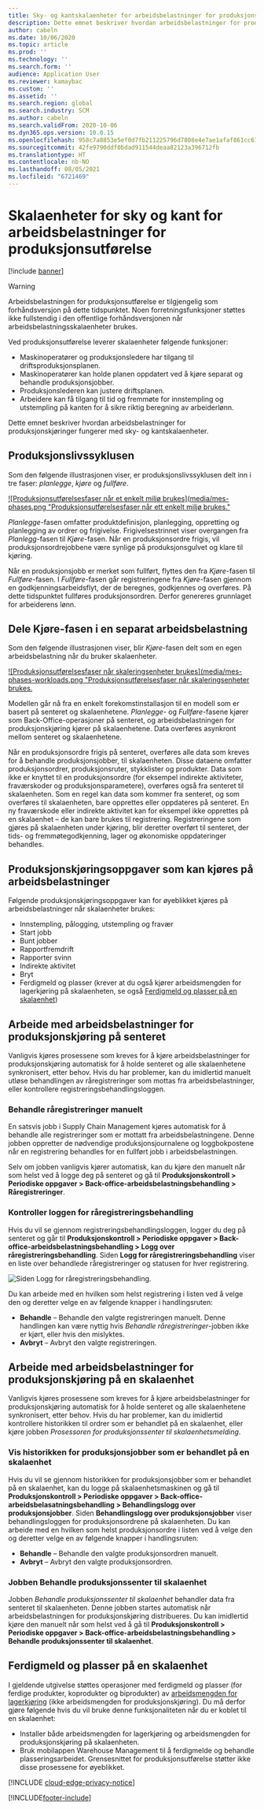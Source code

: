 ```yaml
---
title: Sky- og kantskalaenheter for arbeidsbelastninger for produksjonskjøring
description: Dette emnet beskriver hvordan arbeidsbelastninger for produksjonskjøringer fungerer med sky- og kantskalaenheter.
author: cabeln
ms.date: 10/06/2020
ms.topic: article
ms.prod: ''
ms.technology: ''
ms.search.form: ''
audience: Application User
ms.reviewer: kamaybac
ms.custom: ''
ms.assetid: ''
ms.search.region: global
ms.search.industry: SCM
ms.author: cabeln
ms.search.validFrom: 2020-10-06
ms.dyn365.ops.version: 10.0.15
ms.openlocfilehash: 958c7a8853e5ef0d7fb211225796d7808e4e7ae1afaf861cc6746157225c0dbb
ms.sourcegitcommit: 42fe9790ddf0bdad911544deaa82123a396712fb
ms.translationtype: HT
ms.contentlocale: nb-NO
ms.lasthandoff: 08/05/2021
ms.locfileid: "6721469"
---
```

# <a name="manufacturing-execution-workloads-for-cloud-and-edge-scale-units"></a>Skalaenheter for sky og kant for arbeidsbelastninger for produksjonsutførelse

[!include [banner](../includes/banner.md)]

> [!WARNING]
> Arbeidsbelastningen for produksjonsutførelse er tilgjengelig som forhåndsversjon på dette tidspunktet.
> Noen forretningsfunksjoner støttes ikke fullstendig i den offentlige forhåndsversjonen når arbeidsbelastningsskalaenheter brukes.

Ved produksjonsutførelse leverer skalaenheter følgende funksjoner:

- Maskinoperatører og produksjonsledere har tilgang til driftsproduksjonsplanen.
- Maskinoperatører kan holde planen oppdatert ved å kjøre separat og behandle produksjonsjobber.
- Produksjonslederen kan justere driftsplanen.
- Arbeidere kan få tilgang til tid og fremmøte for innstempling og utstempling på kanten for å sikre riktig beregning av arbeiderlønn.

Dette emnet beskriver hvordan arbeidsbelastninger for produksjonskjøringer fungerer med sky- og kantskalaenheter.

## <a name="the-manufacturing-lifecycle"></a>Produksjonslivssyklusen

Som den følgende illustrasjonen viser, er produksjonslivssyklusen delt inn i tre faser: *planlegge*, *kjøre* og *fullføre*.

[![Produksjonsutførelsesfaser når et enkelt miljø brukes](media/mes-phases.png "Produksjonsutførelsesfaser når ett enkelt miljø brukes."](media/mes-phases-large.png)

_Planlegge_-fasen omfatter produktdefinisjon, planlegging, oppretting og planlegging av ordrer og frigivelse. Frigivelsestrinnet viser overgangen fra _Planlegg_-fasen til _Kjøre_-fasen. Når en produksjonsordre frigis, vil produksjonsordrejobbene være synlige på produksjonsgulvet og klare til kjøring.

Når en produksjonsjobb er merket som fullført, flyttes den fra _Kjøre_-fasen til _Fullføre_-fasen. I _Fullføre_-fasen går registreringene fra *Kjøre*-fasen gjennom en godkjenningsarbeidsflyt, der de beregnes, godkjennes og overføres. På dette tidspunktet fullføres produksjonsordren. Derfor genereres grunnlaget for arbeiderens lønn.

## <a name="splitting-the-execute-phase-into-a-separate-workload"></a>Dele Kjøre-fasen i en separat arbeidsbelastning

Som den følgende illustrasjonen viser, blir _Kjøre_-fasen delt som en egen arbeidsbelastning når du bruker skalaenheter.

[![Produksjonsutførelsesfaser når skaleringsenheter brukes](media/mes-phases-workloads.png "Produksjonsutførelsesfaser når skaleringsenheter brukes.](media/mes-phases-workloads-large.png)

Modellen går nå fra en enkelt forekomstinstallasjon til en modell som er basert på senteret og skalaenhetene. _Planlegge_- og _Fullføre_-fasene kjører som Back-Office-operasjoner på senteret, og arbeidsbelastningen for produksjonskjøring kjører på skalaenhetene. Data overføres asynkront mellom senteret og skalaenhetene.

Når en produksjonsordre frigis på senteret, overføres alle data som kreves for å behandle produksjonsjobber, til skalaenheten. Disse dataene omfatter produksjonsordrer, produksjonsruter, stykklister og produkter. Data som ikke er knyttet til en produksjonsordre (for eksempel indirekte aktiviteter, fraværskoder og produksjonsparametere), overføres også fra senteret til skalaenheten. Som en regel kan data som kommer fra senteret, og som overføres til skalaenheten, bare opprettes eller oppdateres på senteret. En ny fraværskode eller indirekte aktivitet kan for eksempel ikke opprettes på en skalaenhet – de kan bare brukes til registrering. Registreringene som gjøres på skalaenheten under kjøring, blir deretter overført til senteret, der tids- og fremmøtegodkjenning, lager og økonomiske oppdateringer behandles.

## <a name="manufacturing-execution-tasks-that-can-be-run-on-workloads"></a>Produksjonskjøringsoppgaver som kan kjøres på arbeidsbelastninger

Følgende produksjonskjøringsoppgaver kan for øyeblikket kjøres på arbeidsbelastninger når skalaenheter brukes:

- Innstempling, pålogging, utstempling og fravær
- Start jobb
- Bunt jobber
- Rapportfremdrift
- Rapporter svinn
- Indirekte aktivitet
- Bryt
- Ferdigmeld og plasser (krever at du også kjører arbeidsmengden for lagerkjøring på skalaenheten, se også [Ferdigmeld og plasser på en skalaenhet](#RAF))

## <a name="working-with-manufacturing-execution-workloads-on-the-hub"></a>Arbeide med arbeidsbelastninger for produksjonskjøring på senteret

Vanligvis kjøres prosessene som kreves for å kjøre arbeidsbelastninger for produksjonskjøring automatisk for å holde senteret og alle skalaenhetene synkronisert, etter behov. Hvis du har problemer, kan du imidlertid manuelt utløse behandlingen av råregistreringer som mottas fra arbeidsbelastninger, eller kontrollere registreringsbehandlingsloggen.

### <a name="manually-process-raw-registrations"></a>Behandle råregistreringer manuelt

En satsvis jobb i Supply Chain Management kjøres automatisk for å behandle alle registreringer som er mottatt fra arbeidsbelastningene. Denne jobben oppretter de nødvendige produksjonsjournalene og loggbokpostene når en registrering behandles for en fullført jobb i arbeidsbelastningen.

Selv om jobben vanligvis kjører automatisk, kan du kjøre den manuelt når som helst ved å logge deg på senteret og gå til **Produksjonskontroll \> Periodiske oppgaver \> Back-office-arbeidsbelastningsbehandling \> Råregistreringer**.

### <a name="check-the-raw-registration-processing-log"></a>Kontroller loggen for råregistreringsbehandling

Hvis du vil se gjennom registreringsbehandlingsloggen, logger du deg på senteret og går til **Produksjonskontroll \> Periodiske oppgaver \> Back-office-arbeidsbelastningsbehandling \> Logg over råregistreringsbehandling**. Siden **Logg for råregistreringsbehandling** viser en liste over behandlede råregistreringer og statusen for hver registrering.

![Siden Logg for råregistreringsbehandling.](media/mes-processing-log.png "Siden Logg for råregistreringsbehandling")

Du kan arbeide med en hvilken som helst registrering i listen ved å velge den og deretter velge en av følgende knapper i handlingsruten:

- **Behandle** – Behandle den valgte registreringen manuelt. Denne handlingen kan være nyttig hvis _Behandle råregistreringer_-jobben ikke er kjørt, eller hvis den mislyktes.
- **Avbryt** – Avbryt den valgte registreringen.

## <a name="working-with-manufacturing-execution-workloads-on-a-scale-unit"></a>Arbeide med arbeidsbelastninger for produksjonskjøring på en skalaenhet

Vanligvis kjøres prosessene som kreves for å kjøre arbeidsbelastninger for produksjonskjøring automatisk for å holde senteret og alle skalaenhetene synkronisert, etter behov. Hvis du har problemer, kan du imidlertid kontrollere historikken til ordrer som er behandlet på en skalaenhet, eller kjøre jobben _Prosessoren for produksjonssenter til skalaenhetsmelding_.

### <a name="view-the-history-of-manufacturing-jobs-that-have-been-processed-on-a-scale-unit"></a>Vis historikken for produksjonsjobber som er behandlet på en skalaenhet

Hvis du vil se gjennom historikken for produksjonsjobber som er behandlet på en skalaenhet, kan du logge på skalaenhetsmaskinen og gå til **Produksjonskontroll \> Periodiske oppgaver \> Back-office-arbeidsbelasatningsbehandling \> Behandlingslogg over produksjonsjobber**. Siden **Behandlingslogg over produksjonsjobber** viser behandlingsloggen for produksjonsordrene på skalaenheten. Du kan arbeide med en hvilken som helst produksjonsordre i listen ved å velge den og deretter velge en av følgende knapper i handlingsruten:

- **Behandle** – Behandle den valgte produksjonsordren manuelt.
- **Avbryt** – Avbryt den valgte produksjonsordren.

### <a name="manufacturing-hub-to-scale-unit-message-processor-job"></a>Jobben Behandle produksjonssenter til skalaenhet

Jobben _Behandle produksjonssenter til skalaenhet_ behandler data fra senteret til skalaenheten. Denne jobben startes automatisk når arbeidsbelastningen for produksjonskjøring distribueres. Du kan imidlertid kjøre den manuelt når som helst ved å gå til **Produksjonskontroll \> Periodiske oppgaver \> Back-office-arbeidsbelastningsbehandling \> Behandle produksjonssenter til skalaenhet**.

<a name="RAF"></a>

## <a name="report-as-finished-and-putaway-on-a-scale-unit"></a>Ferdigmeld og plasser på en skalaenhet

<!-- KFM: 
This section describes how to enable the abilities to report as finished and then putaway finished items when you are using to a scale unit.

### Enable and use report as finished and putaway on a scale unit -->

I gjeldende utgivelse støttes operasjoner med ferdigmeld og plasser (for ferdige produkter, koprodukter og biprodukter) av [arbeidsmengden for lagerkjøring](cloud-edge-workload-warehousing.md) (ikke arbeidsmengden for produksjonskjøring). Du må derfor gjøre følgende hvis du vil bruke denne funksjonaliteten når du er koblet til en skalaenhet:

- Installer både arbeidsmengden for lagerkjøring og arbeidsmengden for produksjonskjøring på skalaenheten.
- Bruk mobilappen Warehouse Management til å ferdigmelde og behandle plasseringsarbeidet. Grensesnittet for produksjonsutførelse støtter ikke disse prosessene for øyeblikket.

<!-- KFM: API details needed

### Customize report as finished and putaway functionality

 -->

[!INCLUDE [cloud-edge-privacy-notice](../../includes/cloud-edge-privacy-notice.md)]

[!INCLUDE[footer-include](../../includes/footer-banner.md)]
